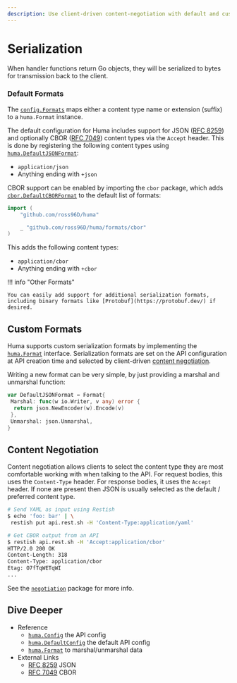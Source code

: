 ```yaml
---
description: Use client-driven content-negotiation with default and custom formats to serialize response data.
---
```


# Serialization

When handler functions return Go objects, they will be serialized to bytes for transmission back to the client.

### Default Formats

The [`config.Formats`](https://pkg.go.dev/github.com/ross96D/huma#Config) maps either a content type name or extension (suffix) to a `huma.Format` instance.

The default configuration for Huma includes support for JSON ([RFC 8259](https://tools.ietf.org/html/rfc8259)) and optionally CBOR ([RFC 7049](https://tools.ietf.org/html/rfc7049)) content types via the `Accept` header. This is done by registering the following content types using [`huma.DefaultJSONFormat`](https://pkg.go.dev/github.com/ross96D/huma#DefaultJSONFormat):

- `application/json`
- Anything ending with `+json`

CBOR support can be enabled by importing the `cbor` package, which adds [`cbor.DefaultCBORFormat`](https://pkg.go.dev/github.com/ross96D/huma/formats/cbor#DefaultCBORFormat) to the default list of formats:

```go title="main.go"
import (
    "github.com/ross96D/huma"

    _ "github.com/ross96D/huma/formats/cbor"
)
```

This adds the following content types:

- `application/cbor`
- Anything ending with `+cbor`

!!! info "Other Formats"

    You can easily add support for additional serialization formats, including binary formats like [Protobuf](https://protobuf.dev/) if desired.

## Custom Formats

Huma supports custom serialization formats by implementing the [`huma.Format`](https://pkg.go.dev/github.com/ross96D/huma#Format) interface. Serialization formats are set on the API configuration at API creation time and selected by client-driven [content negotiation](#content-negotiation).

Writing a new format can be very simple, by just providing a marshal and unmarshal function:

```go title="code.go"
var DefaultJSONFormat = Format{
 Marshal: func(w io.Writer, v any) error {
  return json.NewEncoder(w).Encode(v)
 },
 Unmarshal: json.Unmarshal,
}
```

## Content Negotiation

Content negotiation allows clients to select the content type they are most comfortable working with when talking to the API. For request bodies, this uses the `Content-Type` header. For response bodies, it uses the `Accept` header. If none are present then JSON is usually selected as the default / preferred content type.

```sh title="Terminal"
# Send YAML as input using Restish
$ echo 'foo: bar' | \
 restish put api.rest.sh -H 'Content-Type:application/yaml'

# Get CBOR output from an API
$ restish api.rest.sh -H 'Accept:application/cbor'
HTTP/2.0 200 OK
Content-Length: 318
Content-Type: application/cbor
Etag: O7fTqWETqWI
...
```

See the [`negotiation`](https://pkg.go.dev/github.com/ross96D/huma/negotiation) package for more info.

## Dive Deeper

- Reference
  - [`huma.Config`](https://pkg.go.dev/github.com/ross96D/huma#Config) the API config
  - [`huma.DefaultConfig`](https://pkg.go.dev/github.com/ross96D/huma#DefaultConfig) the default API config
  - [`huma.Format`](https://pkg.go.dev/github.com/ross96D/huma#Format) to marshal/unmarshal data
- External Links
  - [RFC 8259](https://tools.ietf.org/html/rfc8259) JSON
  - [RFC 7049](https://tools.ietf.org/html/rfc7049) CBOR
